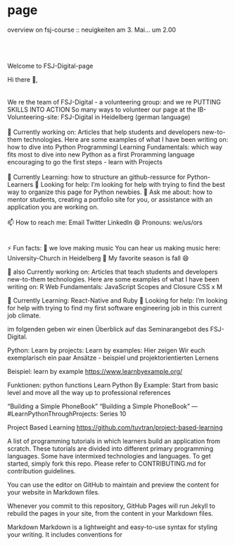 # page
overview on fsj-course :: neuigkeiten am 3. Mai... um 2.00
<br><br><br><br>


Welcome to FSJ-Digital-page

Hi there 👋, <br><br>
<br>
We re the team of FSJ-Digital - a volunteering group: and we re PUTTING SKILLS INTO ACTION So many ways to volunteer
our page at the IB-Volunteering-site: FSJ-Digital in Heidelberg (german language)
<br><br>
🔭 Currently working on: Articles that help students and developers new-to-them technologies. Here are some examples of what I have been writing on:
           how to dive into Python Programmingl
           Learning Fundamentals: which way fits most to dive into new
           Python as a first Proramming language
           encouraging to go the first steps - learn with Projects
<br><br>
🌱 Currently Learning: how to structure an github-ressurce for Python-Learners
🤔 Looking for help: I’m looking for help with trying to find the best way to organize this page for Python newbies.
💬 Ask me about: how to mentor students, creating a portfolio site for you, or assistance with an application you are working on.
<br><br>
📫 How to reach me:
           Email
           Twitter
           LinkedIn
😄 Pronouns: we/us/ors<br><br><br>
⚡ Fun facts:
           :musical_note: we love making music You can hear us making music here: University-Church in Heidelberg
           :fallen_leaf: My favorite season is fall :smile:


🔭 also Currently working on: Articles that teach students and developers new-to-them technologies. Here are some examples of what I have been writing on:
           R
           Web Fundamentals: JavaScript Scopes and Closure
           CSS x
           M

🌱 Currently Learning: React-Native and Ruby
🤔 Looking for help: I’m looking for help with trying to find my first software engineering job in this current job climate.

im folgenden geben wir einen Überblick auf das Seminarangebot des FSJ-Digital.

Python:
Learn by projects:
Learn by examples:
Hier zeigen Wir euch exemplarisch ein paar Ansätze - beispiel und projektorientierten Lernens

Beispiel: learn by example https://www.learnbyexample.org/

Funktionen: python functions
Learn Python By Example: Start from basic level and move all the way up to professional references

“Building a Simple PhoneBook” “Building a Simple PhoneBook” — #LearnPythonThroughProjects: Series 10

Project Based Learning
https://github.com/tuvtran/project-based-learning

A list of programming tutorials in which learners build an application from scratch. These tutorials are divided into different primary programming languages. Some have intermixed technologies and languages. To get started, simply fork this repo. Please refer to CONTRIBUTING.md for contribution guidelines.

You can use the editor on GitHub to maintain and preview the content for your website in Markdown files.

Whenever you commit to this repository, GitHub Pages will run Jekyll to rebuild the pages in your site, from the content in your Markdown files.

Markdown
Markdown is a lightweight and easy-to-use syntax for styling your writing. It includes conventions for
